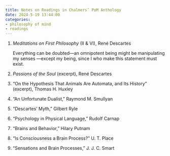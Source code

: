 ```yaml
---
title: Notes on Readings in Chalmers’ PoM Anthology
date: 2024-5-19 13:44:00
categories:
- philosophy of mind
- readings
---
```


1. *Meditations on First Philosophy* (II & VI), René Descartes

   Everything can be doubted—an omnipotent being might be manipulating my senses
   —except my being, since I who make this statement must exist.

2. *Passions of the Soul* (excerpt), René Descartes
3. “On the Hypothesis That Animals Are Automata, and Its History” (excerpt),
   Thomas H. Huxley
4. “An Unfortunate Dualist,” Raymond M. Smullyan
5. “Descartes’ Myth,” Gilbert Ryle
6. “Psychology in Physical Language,” Rudolf Carnap
7. “Brains and Behavior,” Hilary Putnam
8. “Is Consciousness a Brain Process?” U. T. Place
9. “Sensations and Brain Processes,” J. J. C. Smart
